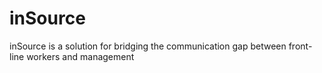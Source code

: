 # inSource
inSource is a solution for bridging the communication gap between front-line workers and management
